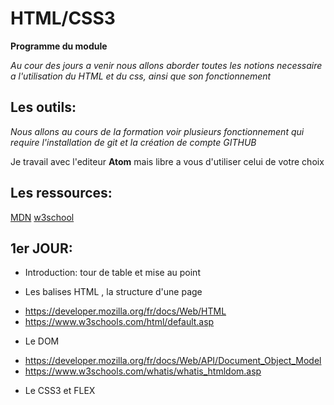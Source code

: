 # HTML/CSS3


**Programme du module**

_Au cour des jours a venir nous allons aborder toutes les notions necessaire a l'utilisation du HTML et du css, ainsi que son fonctionnement_

## Les outils:

_Nous allons au cours de la formation voir plusieurs fonctionnement qui require l'installation de git et la création de compte GITHUB_

Je travail avec l'editeur **Atom** mais libre a vous d'utiliser celui de votre choix

## Les ressources:

[MDN](https://developer.mozilla.org/fr/)
[w3school](https://w3school.com)


## 1er JOUR:

* Introduction: tour de table et mise au point

* Les balises HTML , la structure d'une page
- https://developer.mozilla.org/fr/docs/Web/HTML
- https://www.w3schools.com/html/default.asp

* Le DOM
- https://developer.mozilla.org/fr/docs/Web/API/Document_Object_Model
- https://www.w3schools.com/whatis/whatis_htmldom.asp

* Le CSS3 et FLEX
